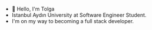 
- 👀 Hello, I'm Tolga
- Istanbul Aydın University at Software Engineer Student.
- I'm on my way to becoming a full stack developer.
